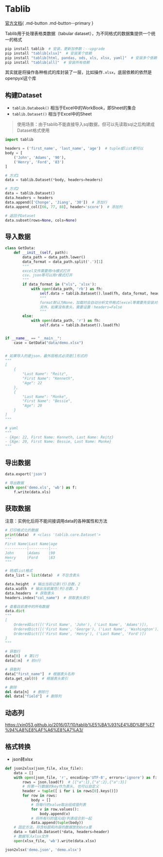# Tablib

[官方文档](https://tablib.readthedocs.io/en/stable){ .md-button .md-button--primary }

Tablib用于处理表格类数据（tabular dataset），为不同格式的数据集提供一个统一的格式

```bash
pip install tablib  # 安装，更新加参数：--upgrade
pip install "tablib[xlsx]"  # 安装某个依赖
pip install "tablib[html, pandas, ods, xls, xlsx, yaml]"  # 安装多个依赖
pip install "tablib[all]"  # 安装所有依赖
```

其实就是将操作各种格式的库封装了一层，比如操作`.xlsx`，底层依赖的依然是openpyxl这个库

## 构建Dataset

- `tablib.Databook()` 相当于Excel中的WorkBook，即Sheet的集合
- `tablib.Dataset()` 相当于Excel中的Sheet

> 使用场景：由于tablib不能直接导入sql数据，但可以先读取sql之后构建成Dataset格式使用

```python
import tablib

headers = ('first_name', 'last_name', 'age')  # tuple或list都可以
body = [
    ('John', 'Adams', '90'),
    ('Henry', 'Ford', '83')
]

# 方式1
data = tablib.Dataset(*body, headers=headers)

# 方式2
data = tablib.Dataset()
data.headers = headers
data.append(['Chonge', 'Jiang', '30'])  # 添加行
data.append_col([66, 77, 88], header='score')  # 添加列

# 返回子Dataset
data.subset(rows=None, cols=None)
```

## 导入数据

```python
class GetData:
    def __init__(self, path):
        data_path = data_path.lower()
        data_format = data_path.split('.')[1]
        """
        excel文件需要用rb模式打开
        csv、json等可以用r模式打开
        """
        if data_format in ("xls", 'xlsx'):
            with open(data_path, 'rb') as fh:
                self.data = tablib.Dataset().load(fh, data_format, headers=True)
                """
                format默认为None，加载时会自动分析文件格式(excel等需要先安装对应依赖)，不过建议指定格式，否则可能会报莫名其妙的错误
                另外，如果没有表头，需要设置：headers=False
                """
        else:
            with open(data_path, 'r') as fh:
                self.data = tablib.Dataset().load(fh)


if __name__ == "__main__":
    case = GetData("data/demo.xlsx")


# 如果导入的是json，最外层格式必须是[]形式的
"""
[
    {
        "Last Name": "Reitz",
        "First Name": "Kenneth",
        "Age": 22
    },
    {
        "Last Name": "Monke",
        "First Name": "Bessie",
        "Age": 20
    }
]
"""

# yaml
"""
- {Age: 22, First Name: Kenneth, Last Name: Reitz}
- {Age: 20, First Name: Bessie, Last Name: Monke}
"""
```

## 导出数据

```python
data.export('json')
```

```python
# 导出数据
with open('demo.xls', 'wb') as f:
    f.write(data.xls)
```

## 获取数据

注意：实例化后将不能间接调用data的各种属性和方法

```python
# 打印格式化的数据
print(data)  # <class 'tablib.core.Dataset'>
"""
First Name|Last Name|age
----------|---------|---
John      |Adams    |90
Henry     |Ford     |83
"""

# 转成list格式
data_list = list(data)  # 不包含表头

data.height  # 输出当前记录(行)总数，2
data.width  # 输出当前属性(列)总数，3
data.headers  # 获取表头
headers.index("col_name")  # 获取表头索引

# 查看目前表中的所有数据
data.dict
"""
[
    OrderedDict([('First Name', 'John'), ('Last Name', 'Adams')]), 
    OrderedDict([('First Name', 'George'), ('Last Name', 'Washington')]), 
    OrderedDict([('First Name', 'Henry'), ('Last Name', 'Ford')])
]
"""

# 获取行
data[0]  # 第1行
data[:n]  # 前n行

# 获取列
data["first_name"]  # 根据表头名称
data.get_col(0)  # 根据表头索引

# 删除
del data[n]  # 删除行
del data["field"]  # 删除列
```

## 动态列

<https://xin053.github.io/2016/07/10/tablib%E5%BA%93%E4%BD%BF%E7%94%A8%E8%AF%A6%E8%A7%A3/>

## 格式转换

- json转xlsx

```python
def json2xlsx(json_file, xlsx_file):
    data = []
    with open(json_file, 'r', encoding='UTF-8', errors='ignore') as f:
        rows = json.load(f)  # [{"a":1},{"a":2},{"a":3}]
        # 将第一行数据的key作为表头, 也可以自定义
        header = tuple([ i for i in rows[0].keys()])
        for row in rows:
            body = []
            # 将每行的value取出组成值列表
            for v in row.values():
                body.append(v)
            # 将所有行的值元组/列表组合到一起
            data.append(tuple(body))
    # 固定方法，将含标题和内容的数据放到data里
    data = tablib.Dataset(*data, headers=header)
    # 数据写入xlsx文件
    open(xlsx_file, 'wb').write(data.xlsx)

json2xlsx('demo.json', 'demo.xlsx')
```
